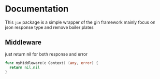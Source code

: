 # Documentation
This `jin` package is a simple wrapper of the gin framework mainly focus on json response type and remove boiler plates

## Middleware
just return nil for both response and error

```go
func myMiddleware(c Context) (any, error) {
  return nil,nil
}
````
